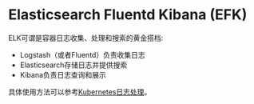 # Elasticsearch Fluentd Kibana (EFK)

ELK可谓是容器日志收集、处理和搜索的黄金搭档:

- Logstash（或者Fluentd）负责收集日志
- Elasticsearch存储日志并提供搜索
- Kibana负责日志查询和展示

具体使用方法可以参考[Kubernetes日志处理](../deploy/logging.md)。
